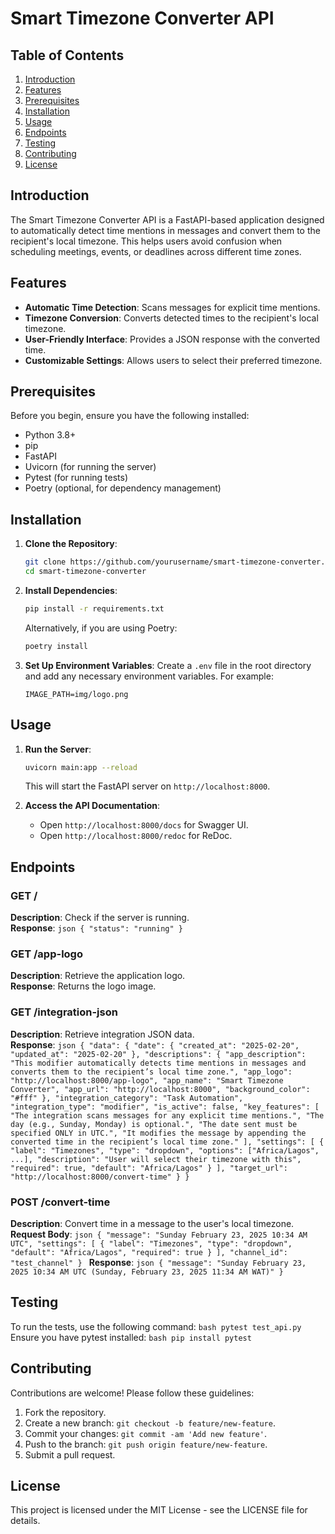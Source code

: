 # Smart Timezone Converter API

## Table of Contents
1. [Introduction](#introduction)
2. [Features](#features)
3. [Prerequisites](#prerequisites)
4. [Installation](#installation)
5. [Usage](#usage)
6. [Endpoints](#endpoints)
7. [Testing](#testing)
8. [Contributing](#contributing)
9. [License](#license)

## Introduction
The Smart Timezone Converter API is a FastAPI-based application designed to automatically detect time mentions in messages and convert them to the recipient's local timezone. This helps users avoid confusion when scheduling meetings, events, or deadlines across different time zones.

## Features
- **Automatic Time Detection**: Scans messages for explicit time mentions.
- **Timezone Conversion**: Converts detected times to the recipient's local timezone.
- **User-Friendly Interface**: Provides a JSON response with the converted time.
- **Customizable Settings**: Allows users to select their preferred timezone.

## Prerequisites
Before you begin, ensure you have the following installed:
- Python 3.8+
- pip
- FastAPI
- Uvicorn (for running the server)
- Pytest (for running tests)
- Poetry (optional, for dependency management)

## Installation
1. **Clone the Repository**:
    ```bash
    git clone https://github.com/yourusername/smart-timezone-converter.git
    cd smart-timezone-converter
    ```
2. **Install Dependencies**:
    ```bash
    pip install -r requirements.txt
    ```
    Alternatively, if you are using Poetry:
    ```bash
    poetry install
    ```
3. **Set Up Environment Variables**:
    Create a `.env` file in the root directory and add any necessary environment variables. For example:
    ```env
    IMAGE_PATH=img/logo.png
    ```

## Usage
1. **Run the Server**:
    ```bash
    uvicorn main:app --reload
    ```
    This will start the FastAPI server on `http://localhost:8000`.

2. **Access the API Documentation**:
    - Open `http://localhost:8000/docs` for Swagger UI.
    - Open `http://localhost:8000/redoc` for ReDoc.

## Endpoints

### GET /
**Description**: Check if the server is running.  
**Response**:
    ```json
    {
      "status": "running"
    }
    ```

### GET /app-logo
**Description**: Retrieve the application logo.  
**Response**: Returns the logo image.

### GET /integration-json
**Description**: Retrieve integration JSON data.  
**Response**:
    ```json
    {
      "data": {
         "date": {
            "created_at": "2025-02-20",
            "updated_at": "2025-02-20"
         },
         "descriptions": {
            "app_description": "This modifier automatically detects time mentions in messages and converts them to the recipient’s local time zone.",
            "app_logo": "http://localhost:8000/app-logo",
            "app_name": "Smart Timezone Converter",
            "app_url": "http://localhost:8000",
            "background_color": "#fff"
         },
         "integration_category": "Task Automation",
         "integration_type": "modifier",
         "is_active": false,
         "key_features": [
            "The integration scans messages for any explicit time mentions.",
            "The day (e.g., Sunday, Monday) is optional.",
            "The date sent must be specified ONLY in UTC.",
            "It modifies the message by appending the converted time in the recipient’s local time zone."
         ],
         "settings": [
            {
              "label": "Timezones",
              "type": "dropdown",
              "options": ["Africa/Lagos", ...],
              "description": "User will select their timezone with this",
              "required": true,
              "default": "Africa/Lagos"
            }
         ],
         "target_url": "http://localhost:8000/convert-time"
      }
    }
    ```

### POST /convert-time
**Description**: Convert time in a message to the user's local timezone.  
**Request Body**:
    ```json
    {
      "message": "Sunday February 23, 2025 10:34 AM UTC",
      "settings": [
         {
            "label": "Timezones",
            "type": "dropdown",
            "default": "Africa/Lagos",
            "required": true
         }
      ],
      "channel_id": "test_channel"
    }
    ```
**Response**:
    ```json
    {
      "message": "Sunday February 23, 2025 10:34 AM UTC (Sunday, February 23, 2025 11:34 AM WAT)"
    }
    ```

## Testing
To run the tests, use the following command:
    ```bash
    pytest test_api.py
    ```
Ensure you have pytest installed:
    ```bash
    pip install pytest
    ```

## Contributing
Contributions are welcome! Please follow these guidelines:
1. Fork the repository.
2. Create a new branch: `git checkout -b feature/new-feature`.
3. Commit your changes: `git commit -am 'Add new feature'`.
4. Push to the branch: `git push origin feature/new-feature`.
5. Submit a pull request.

## License
This project is licensed under the MIT License - see the LICENSE file for details.